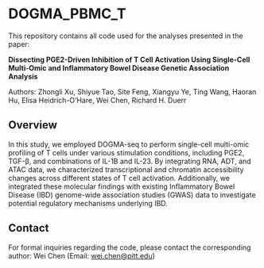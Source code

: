 # DOGMA_PBMC_T

This repository contains all code used for the analyses presented in the paper:

**Dissecting PGE2-Driven Inhibition of T Cell Activation Using Single-Cell Multi-Omic and Inflammatory Bowel Disease Genetic Association Analysis**

Authors: Zhongli Xu, Shiyue Tao, Site Feng, Xiangyu Ye, Ting Wang, Haoran Hu, Elisa Heidrich-O’Hare, Wei Chen, Richard H. Duerr

## Overview

In this study, we employed DOGMA-seq to perform single-cell multi-omic profiling of T cells under various stimulation conditions, including PGE2, TGF-β, and combinations of IL-1B and IL-23. By integrating RNA, ADT, and ATAC data, we characterized transcriptional and chromatin accessibility changes across different states of T cell activation. Additionally, we integrated these molecular findings with existing Inflammatory Bowel Disease (IBD) genome-wide association studies (GWAS) data to investigate potential regulatory mechanisms underlying IBD.

## Contact

For formal inquiries regarding the code, please contact the corresponding author: Wei Chen (Email: wei.chen@pitt.edu)
